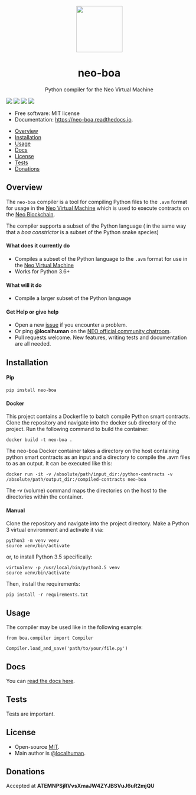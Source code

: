 <p align="center">
  <img
    src="http://res.cloudinary.com/vidsy/image/upload/v1503160820/CoZ_Icon_DARKBLUE_200x178px_oq0gxm.png"
    width="125px;">
</p>

<h1 align="center">neo-boa</h1>
<p align="center">
  Python compiler for the Neo Virtual Machine
</p>

<a href="https://pypi.python.org/pypi/neo-boa" rel="nofollow"><img src="https://img.shields.io/pypi/v/neo-boa.svg"></a>
<a href="https://travis-ci.org/CityOfZion/neo-boa" rel="nofollow"><img src="https://img.shields.io/travis/CityOfZion/neo-boa.svg"></a>
<a href="https://neo-boa.readthedocs.io/en/latest/?badge=latest" rel="nofollow"><img src="https://readthedocs.org/projects/neo-boa/badge/?version=latest"></a>
<a href="https://coveralls.io/github/CityOfZion/neo-boa?branch=master" rel="nofollow"><img src="https://coveralls.io/repos/github/CityOfZion/neo-boa/badge.svg?branch=master"></a>

<ul>
<li>Free software: MIT license</li>
<li>Documentation: <a href="https://neo-boa.readthedocs.io" rel="nofollow">https://neo-boa.readthedocs.io</a>.</li>
</ul>



- [Overview](#overview)
- [Installation](#installation)
- [Usage](#usage)
- [Docs](#docs)
- [License](#license)
- [Tests](#tests)
- [Donations](#donations)

## Overview

The `neo-boa` compiler is a tool for compiling Python files to the `.avm` format for usage in the [Neo Virtual Machine](https://github.com/neo-project/neo-vm/) which is used to execute contracts on the [Neo Blockchain](https://github.com/neo-project/neo/).

The compiler supports a subset of the Python language ( in the same way that a _boa constrictor_ is a subset of the Python snake species)


#### What does it currently do

- Compiles a subset of the Python language to the `.avm` format for use in the [Neo Virtual Machine](https://github.com/neo-project/neo-vm)
- Works for Python 3.6+

#### What will it do

- Compile a larger subset of the Python language

#### Get Help or give help

- Open a new [issue](https://github.com/CityOfZion/neo-boa/issues/new) if you encounter a problem.
- Or ping **@localhuman** on the [NEO official community chatroom](https://discord.gg/R8v48YA).
- Pull requests welcome. New features, writing tests and documentation are all needed.


## Installation

#### Pip

```
pip install neo-boa
```

#### Docker

This project contains a Dockerfile to batch compile Python smart contracts. Clone the repository and navigate into the docker sub directory of the project. Run the following command to build the container:

```
docker build -t neo-boa .
```

The neo-boa Docker container takes a directory on the host containing python smart contracts as an input and a directory to compile the .avm files to as an output. It can be executed like this:

```
docker run -it -v /absolute/path/input_dir:/python-contracts -v /absolute/path/output_dir:/compiled-contracts neo-boa
```

The -v (volume) command maps the directories on the host to the directories within the container.

#### Manual

Clone the repository and navigate into the project directory. Make a Python 3 virtual environment and activate it via:

```
python3 -m venv venv
source venv/bin/activate
```

or, to install Python 3.5 specifically:

```
virtualenv -p /usr/local/bin/python3.5 venv
source venv/bin/activate
```

Then, install the requirements:

```
pip install -r requirements.txt
```



## Usage

The compiler may be used like in the following example:

```
from boa.compiler import Compiler

Compiler.load_and_save('path/to/your/file.py')
```


## Docs

You can [read the docs here](http://neo-boa.readthedocs.io/en/latest/).


## Tests

Tests are important.


## License

- Open-source [MIT](LICENSE.md).
- Main author is [@localhuman](https://github.com/localhuman).


## Donations

Accepted at __ATEMNPSjRVvsXmaJW4ZYJBSVuJ6uR2mjQU__
